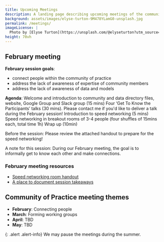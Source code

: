 ```yaml
---
title: Upcoming Meetings
description: A landing page describing upcoming meetings of the community of practice
background: assets/images/elyse-turton-9M478YLamG0-unsplash.jpg
permalink: /meetings/
imageLicense: |
  Photo by [Elyse Turton](https://unsplash.com/@elyseturton?utm_source=unsplash&utm_medium=referral&utm_content=creditCopyText) on [Unsplash](https://unsplash.com/s/photos/nova-scotia?utm_source=unsplash&utm_medium=referral&utm_content=creditCopyText)  
height: 70vh
---
```



## February meeting

**February session goals**: 
- connect people within the community of practice
- address the lack of awareness of expertise of community members
- address the lack of awareness of data and models

**Agenda**:
Welcome and introduction to community and data directory files, website, Google Group and Slack group (15 mins)
Four ‘Get To Know the Participants’ talks (30 mins). Please contact me if you'd like to deliver a talk during the February session!
Introduction to speed networking (5 mins)
Speed networking in breakout rooms of 3-4 people (four shuffles of 15mins each, total time 1h)
Wrap up (10min)

Before the session:
Please review the attached handout to prepare for the speed networking!

A note for this session:
During our February meeting, the goal is to informally get to know each other and make connections. 

### February meeting resources

* [Speed networking room handout](https://docs.google.com/document/d/1m8zaV6yK97pGITH2V3LdfSQUI6NNnxjZiEv4SNFfQ5o/edit?usp=sharing)
* [A place to document session takeaways](https://docs.google.com/document/d/1mL5dBxoGxEvjeoZqI3IUrGcpmosOv6kuYY62tYPrGQc/edit?usp=sharing)


## Community of Practice meeting themes

* **February**: Connecting people
* **March**: Forming working groups
* **April**: TBD
* **May**: TBD

{: .alert .alert-info}
We may pause the meetings during the summer. 
